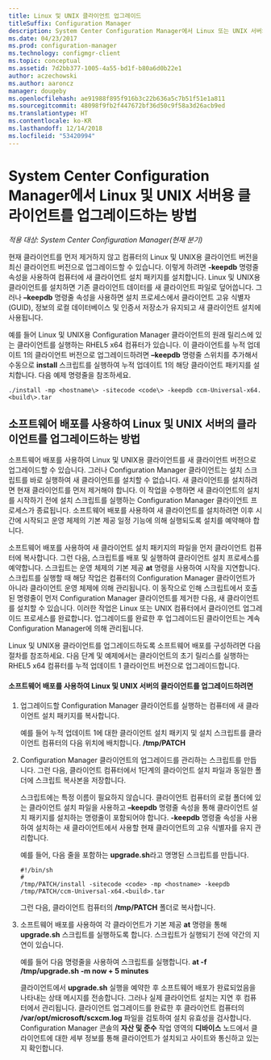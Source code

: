 ```yaml
---
title: Linux 및 UNIX 클라이언트 업그레이드
titleSuffix: Configuration Manager
description: System Center Configuration Manager에서 Linux 또는 UNIX 서버의 클라이언트 업그레이드
ms.date: 04/23/2017
ms.prod: configuration-manager
ms.technology: configmgr-client
ms.topic: conceptual
ms.assetid: 7d2bb377-1005-4a55-bd1f-b80a6d0b22e1
author: aczechowski
ms.author: aaroncz
manager: dougeby
ms.openlocfilehash: ae91988f895f916b3c22b636a5c7b51f51e1a811
ms.sourcegitcommit: 48098f9fb2f447672bf36d50c9f58a3d26acb9ed
ms.translationtype: HT
ms.contentlocale: ko-KR
ms.lasthandoff: 12/14/2018
ms.locfileid: "53420994"
---
```

# <a name="how-to-upgrade-clients-for-linux-and-unix-servers-in-system-center-configuration-manager"></a>System Center Configuration Manager에서 Linux 및 UNIX 서버용 클라이언트를 업그레이드하는 방법

*적용 대상: System Center Configuration Manager(현재 분기)*

현재 클라이언트를 먼저 제거하지 않고 컴퓨터의 Linux 및 UNIX용 클라이언트 버전을 최신 클라이언트 버전으로 업그레이드할 수 있습니다. 이렇게 하려면 **-keepdb** 명령줄 속성을 사용하여 컴퓨터에 새 클라이언트 설치 패키지를 설치합니다. Linux 및 UNIX용 클라이언트를 설치하면 기존 클라이언트 데이터를 새 클라이언트 파일로 덮어씁니다. 그러나 **–keepdb** 명령줄 속성을 사용하면 설치 프로세스에서 클라이언트 고유 식별자(GUID), 정보의 로컬 데이터베이스 및 인증서 저장소가 유지되고 새 클라이언트 설치에 사용됩니다.  

 예를 들어 Linux 및 UNIX용 Configuration Manager 클라이언트의 원래 릴리스에 있는 클라이언트를 실행하는 RHEL5 x64 컴퓨터가 있습니다. 이 클라이언트를 누적 업데이트 1의 클라이언트 버전으로 업그레이드하려면 **–keepdb** 명령줄 스위치를 추가해서 수동으로 **install** 스크립트를 실행하여 누적 업데이트 1의 해당 클라이언트 패키지를 설치합니다. 다음 예제 명령줄을 참조하세요.  

`./install -mp <hostname\> -sitecode <code\> -keepdb ccm-Universal-x64.<build\>.tar`  



## <a name="how-to-use-a-software-deployment-to-upgrade-the-client-on-linux-and-unix-servers"></a>소프트웨어 배포를 사용하여 Linux 및 UNIX 서버의 클라이언트를 업그레이드하는 방법  
 소프트웨어 배포를 사용하여 Linux 및 UNIX용 클라이언트를 새 클라이언트 버전으로 업그레이드할 수 있습니다. 그러나 Configuration Manager 클라이언트는 설치 스크립트를 바로 실행하여 새 클라이언트를 설치할 수 없습니다. 새 클라이언트를 설치하려면 현재 클라이언트를 먼저 제거해야 합니다. 이 작업을 수행하면 새 클라이언트의 설치를 시작하기 전에 설치 스크립트를 실행하는 Configuration Manager 클라이언트 프로세스가 종료됩니다. 소프트웨어 배포를 사용하여 새 클라이언트를 설치하려면 이후 시간에 시작되고 운영 체제의 기본 제공 일정 기능에 의해 실행되도록 설치를 예약해야 합니다.  

 소프트웨어 배포를 사용하여 새 클라이언트 설치 패키지의 파일을 먼저 클라이언트 컴퓨터에 복사합니다. 그런 다음, 스크립트를 배포 및 실행하여 클라이언트 설치 프로세스를 예약합니다. 스크립트는 운영 체제의 기본 제공 **at** 명령을 사용하여 시작을 지연합니다. 스크립트를 실행할 때 해당 작업은 컴퓨터의 Configuration Manager 클라이언트가 아니라 클라이언트 운영 체제에 의해 관리됩니다. 이 동작으로 인해 스크립트에서 호출된 명령줄이 먼저 Configuration Manager 클라이언트를 제거한 다음, 새 클라이언트를 설치할 수 있습니다. 이러한 작업은 Linux 또는 UNIX 컴퓨터에서 클라이언트 업그레이드 프로세스를 완료합니다. 업그레이드를 완료한 후 업그레이드된 클라이언트는 계속 Configuration Manager에 의해 관리됩니다.  

 Linux 및 UNIX용 클라이언트를 업그레이드하도록 소프트웨어 배포를 구성하려면 다음 절차를 참조하세요. 다음 단계 및 예제에서는 클라이언트의 초기 릴리스를 실행하는 RHEL5 x64 컴퓨터를 누적 업데이트 1 클라이언트 버전으로 업그레이드합니다.  

#### <a name="to-use-a-software-deployment-to-upgrade-the-client-on-linux-and-unix-servers"></a>소프트웨어 배포를 사용하여 Linux 및 UNIX 서버의 클라이언트를 업그레이드하려면  

1. 업그레이드할 Configuration Manager 클라이언트를 실행하는 컴퓨터에 새 클라이언트 설치 패키지를 복사합니다.  

    예를 들어 누적 업데이트 1에 대한 클라이언트 설치 패키지 및 설치 스크립트를 클라이언트 컴퓨터의 다음 위치에 배치합니다. **/tmp/PATCH**  

2. Configuration Manager 클라이언트의 업그레이드를 관리하는 스크립트를 만듭니다. 그런 다음, 클라이언트 컴퓨터에서 1단계의 클라이언트 설치 파일과 동일한 폴더에 스크립트 복사본을 저장합니다.  

    스크립트에는 특정 이름이 필요하지 않습니다. 클라이언트 컴퓨터의 로컬 폴더에 있는 클라이언트 설치 파일을 사용하고 **–keepdb** 명령줄 속성을 통해 클라이언트 설치 패키지를 설치하는 명령줄이 포함되어야 합니다. **-keepdb** 명령줄 속성을 사용하여 설치하는 새 클라이언트에서 사용할 현재 클라이언트의 고유 식별자를 유지 관리합니다.  

    예를 들어, 다음 줄을 포함하는 **upgrade.sh**라고 명명된 스크립트를 만듭니다.  

   ```  
   #!/bin/sh  
   #  
   /tmp/PATCH/install -sitecode <code> -mp <hostname> -keepdb /tmp/PATCH/ccm-Universal-x64.<build>.tar  

   ```  

    그런 다음, 클라이언트 컴퓨터의 **/tmp/PATCH** 폴더로 복사합니다.

3. 소프트웨어 배포를 사용하여 각 클라이언트가 기본 제공 **at** 명령을 통해 **upgrade.sh** 스크립트를 실행하도록 합니다. 스크립트가 실행되기 전에 약간의 지연이 있습니다.  

    예를 들어 다음 명령줄을 사용하여 스크립트를 실행합니다. **at -f /tmp/upgrade.sh -m now + 5 minutes**  

   클라이언트에서 **upgrade.sh** 실행을 예약한 후 소프트웨어 배포가 완료되었음을 나타내는 상태 메시지를 전송합니다. 그러나 실제 클라이언트 설치는 지연 후 컴퓨터에서 관리됩니다. 클라이언트 업그레이드를 완료한 후 클라이언트 컴퓨터의 **/var/opt/microsoft/scxcm.log** 파일을 검토하여 설치 유효성을 검사합니다. Configuration Manager 콘솔의 **자산 및 준수** 작업 영역의 **디바이스** 노드에서 클라이언트에 대한 세부 정보를 통해 클라이언트가 설치되고 사이트와 통신하고 있는지 확인합니다.  
